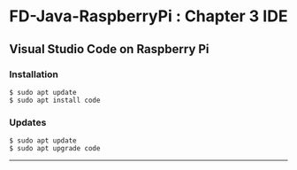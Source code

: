 # FD-Java-RaspberryPi : Chapter 3 IDE

## Visual Studio Code on Raspberry Pi

### Installation
```
$ sudo apt update
$ sudo apt install code
```

### Updates
```
$ sudo apt update
$ sudo apt upgrade code
```

---